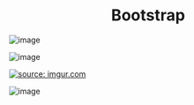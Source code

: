 <h1 align="center">Bootstrap</h1>


![image](https://user-images.githubusercontent.com/59957939/164299322-385a2a96-af85-444a-987d-a2b48922d93e.png)

![image](https://user-images.githubusercontent.com/59957939/169384603-5ea7cf70-5df0-4d89-be8b-94ede1e46d32.png)

<a href="https://imgur.com/bNhLdei"><img src="https://i.imgur.com/bNhLdei.png" title="source: imgur.com" /></a>

![image](https://user-images.githubusercontent.com/59957939/169389166-9b6edd18-b755-49d6-ac82-a9943ce840fc.png)
